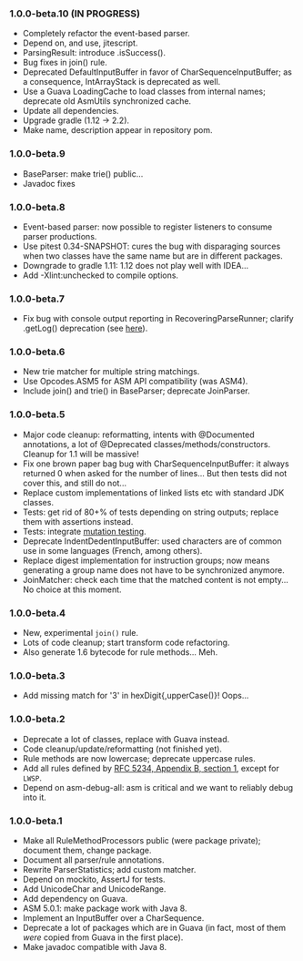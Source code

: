 ### 1.0.0-beta.10 (IN PROGRESS)

* Completely refactor the event-based parser.
* Depend on, and use, jitescript.
* ParsingResult: introduce .isSuccess().
* Bug fixes in join() rule.
* Deprecated DefaultInputBuffer in favor of CharSequenceInputBuffer; as a consequence, IntArrayStack
  is deprecated as well.
* Use a Guava LoadingCache to load classes from internal names; deprecate old AsmUtils synchronized
  cache.
* Update all dependencies.
* Upgrade gradle (1.12 -> 2.2).
* Make name, description appear in repository pom.

### 1.0.0-beta.9

* BaseParser: make trie() public...
* Javadoc fixes

### 1.0.0-beta.8

* Event-based parser: now possible to register listeners to consume parser productions.
* Use pitest 0.34-SNAPSHOT: cures the bug with disparaging sources when two classes have the same
  name but are in different packages.
* Downgrade to gradle 1.11: 1.12 does not play well with IDEA...
* Add -Xlint:unchecked to compile options.

### 1.0.0-beta.7

* Fix bug with console output reporting in RecoveringParseRunner; clarify .getLog() deprecation (see
  [here](https://github.com/parboiled1/grappa/issues/2)).

### 1.0.0-beta.6

* New trie matcher for multiple string matchings.
* Use Opcodes.ASM5 for ASM API compatibility (was ASM4).
* Include join() and trie() in BaseParser; deprecate JoinParser.

### 1.0.0-beta.5

* Major code cleanup: reformatting, intents with @Documented annotations, a lot of @Deprecated
  classes/methods/constructors. Cleanup for 1.1 will be massive!
* Fix one brown paper bag bug with CharSequenceInputBuffer: it always returned 0 when asked for the
  number of lines... But then tests did not cover this, and still do not...
* Replace custom implementations of linked lists etc with standard JDK classes.
* Tests: get rid of 80+% of tests depending on string outputs; replace them with assertions instead.
* Tests: integrate [mutation testing](https://github.com/hcoles/pitest).
* Deprecate IndentDedentInputBuffer: used characters are of common use in some languages (French,
  among others).
* Replace digest implementation for instruction groups; now means generating a group name does not
  have to be synchronized anymore.
* JoinMatcher: check each time that the matched content is not empty... No choice at this moment.

### 1.0.0-beta.4

* New, experimental `join()` rule.
* Lots of code cleanup; start transform code refactoring.
* Also generate 1.6 bytecode for rule methods... Meh.

### 1.0.0-beta.3

* Add missing match for '3' in hexDigit{,upperCase()}! Oops...

### 1.0.0-beta.2

* Deprecate a lot of classes, replace with Guava instead.
* Code cleanup/update/reformatting (not finished yet).
* Rule methods are now lowercase; deprecate uppercase rules.
* Add all rules defined by
  [RFC 5234, Appendix B, section 1](https://tools.ietf.org/html/rfc5234#appendix-B.1), except for
  `LWSP`.
* Depend on asm-debug-all: asm is critical and we want to reliably debug into it.

### 1.0.0-beta.1

* Make all RuleMethodProcessors public (were package private); document them, change package.
* Document all parser/rule annotations.
* Rewrite ParserStatistics; add custom matcher.
* Depend on mockito, AssertJ for tests.
* Add UnicodeChar and UnicodeRange.
* Add dependency on Guava.
* ASM 5.0.1: make package work with Java 8.
* Implement an InputBuffer over a CharSequence.
* Deprecate a lot of packages which are in Guava (in fact, most of them _were_ copied from Guava in
  the first place).
* Make javadoc compatible with Java 8.

